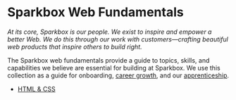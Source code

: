 # Sparkbox Web Fundamentals

_At its core, Sparkbox is our people. We exist to inspire and empower a better Web. We do this through our work with customers—crafting beautiful web products that inspire others to build right._

The Sparkbox web fundamentals provide a guide to topics, skills, and capabilities we believe are essential for building at Sparkbox. We use this collection as a guide for onboarding, [career growth], and our [apprenticeship].

[career growth]: https://www.figma.com/proto/0FdKsjKvwf2H6KQpgRvT9Q/Sparkbox-Developer-Career-Growth-Framework?scaling=scale-down-width&hide-ui=1
[apprenticeship]: https://apprentices.seesparkbox.com

* [HTML & CSS][html-css]


[html-css]: ./html-css/
